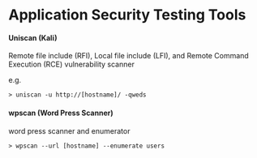 # Application Security Testing Tools

#### Uniscan \(Kali\)

Remote file include \(RFI\), Local file include \(LFI\), and Remote Command Execution \(RCE\) vulnerability scanner

e.g.

```
> uniscan -u http://[hostname]/ -qweds
```

#### wpscan \(Word Press Scanner\)

word press scanner and enumerator

```
> wpscan --url [hostname] --enumerate users
```



